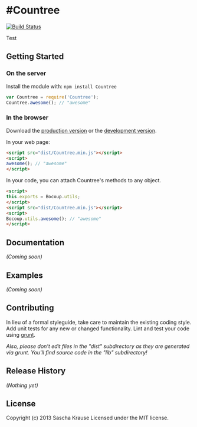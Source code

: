 #Countree
========

[![Build Status](https://travis-ci.org/[SaschaKrause]/[Countree].png)](https://travis-ci.org/[SaschaKrause]/[Countree])

Test

## Getting Started
### On the server
Install the module with: `npm install Countree`

```javascript
var Countree = require('Countree');
Countree.awesome(); // "awesome"
```

### In the browser
Download the [production version][min] or the [development version][max].

[min]: https://raw.github.com/SaschaKrause/Countree/master/dist/Countree.min.js
[max]: https://raw.github.com/SaschaKrause/Countree/master/dist/Countree.js

In your web page:

```html
<script src="dist/Countree.min.js"></script>
<script>
awesome(); // "awesome"
</script>
```

In your code, you can attach Countree's methods to any object.

```html
<script>
this.exports = Bocoup.utils;
</script>
<script src="dist/Countree.min.js"></script>
<script>
Bocoup.utils.awesome(); // "awesome"
</script>
```

## Documentation
_(Coming soon)_

## Examples
_(Coming soon)_

## Contributing
In lieu of a formal styleguide, take care to maintain the existing coding style. Add unit tests for any new or changed functionality. Lint and test your code using [grunt](http://gruntjs.com/).

_Also, please don't edit files in the "dist" subdirectory as they are generated via grunt. You'll find source code in the "lib" subdirectory!_

## Release History
_(Nothing yet)_

## License
Copyright (c) 2013 Sascha Krause
Licensed under the MIT license.
